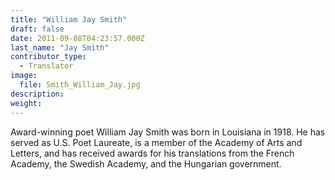 ```yaml
---
title: "William Jay Smith"
draft: false
date: 2011-09-08T04:23:57.000Z
last_name: "Jay Smith"
contributor_type:
  - Translator
image:
  file: Smith_William_Jay.jpg
description:
weight:
---
```


Award-winning poet William Jay Smith was born in Louisiana in 1918. He has served as U.S. Poet Laureate, is a member of the Academy of Arts and Letters, and has received awards for his translations from the French Academy, the Swedish Academy, and the Hungarian government.

